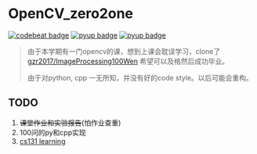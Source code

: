 # OpenCV_zero2one
[![codebeat badge](https://codebeat.co/badges/85e1dc2e-efef-48db-bc20-3f7fc61bd658)](https://codebeat.co/projects/github-com-hu-chi-opencv_zero2one-master) 
[![pyup badge](https://pyup.io/repos/github/Hu-chi/OpenCV_zero2one/shield.svg?t=1573107178772)](https://pyup.io/account/repos/github/Hu-chi/OpenCV_zero2one/)
[![pyup badge](https://pyup.io/repos/github/Hu-chi/OpenCV_zero2one/python-3-shield.svg?t=1573107178772)](https://pyup.io/account/repos/github/Hu-chi/OpenCV_zero2one/)

> 由于本学期有一门opencv的课，想到上课会耽误学习，clone了[gzr2017/ImageProcessing100Wen](https://github.com/gzr2017/ImageProcessing100Wen) 希望可以及格然后成功毕业。
>
> 由于对python, cpp 一无所知，并没有好的code style。以后可能会重构。

## TODO

1. ~~课堂作业和实验报告~~(怕作业查重)
2. 100问的py和cpp实现
3. [cs131 learning](<http://vision.stanford.edu/teaching/cs131_fall1920/syllabus.html>)

